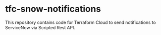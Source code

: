 # tfc-snow-notifications
This repository contains code for Terraform Cloud to send notifications to ServiceNow via Scripted Rest API.
